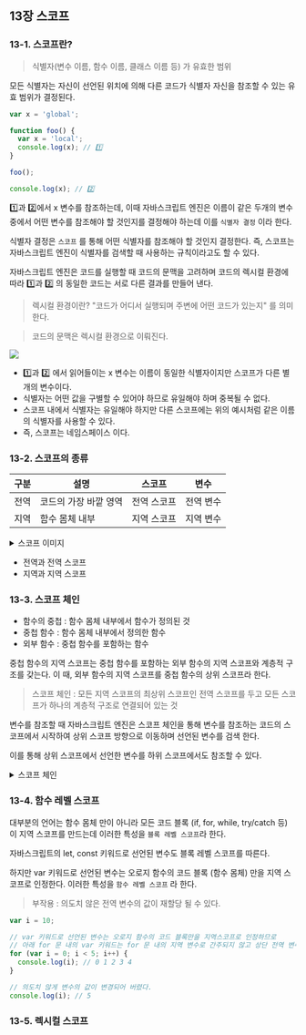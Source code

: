 ## 13장 스코프

### 13-1. 스코프란?

> 식별자(변수 이름, 함수 이름, 클래스 이름 등) 가 유효한 범위

모든 식별자는 자신이 선언된 위치에 의해 다른 코드가 식별자 자신을 참조할 수 있는 유효 범위가 결정된다.

```javascript
var x = 'global';

function foo() {
  var x = 'local';
  console.log(x); // 1️⃣
}

foo();

console.log(x); // 2️⃣
```
1️⃣과 2️⃣에서 x 변수를 참조하는데, 이때 자바스크립트 엔진은 이름이 같은 두개의 변수 중에서 어떤 변수를 참조해야 할 것인지를 결정해야 하는데 이를 ```식별자 결정``` 이라 한다.

식별자 결정은 ```스코프``` 를 통해 어떤 식별자를 참조해야 할 것인지 결정한다. 즉, 스코프는 자바스크립트 엔진이 식별자를 검색할 때 사용하는 규칙이라고도 할 수 있다.

자바스크립트 엔진은 코드를 실행할 때 코드의 문맥을 고려하며 코드의 렉시컬 환경에 따라 1️⃣과 2️⃣ 의 동일한 코드는 서로 다른 결과를 만들어 낸다.

> 렉시컬 환경이란? "코드가 어디서 실행되며 주변에 어떤 코드가 있는지" 를 의미한다.

> 코드의 문맥은 렉시컬 환경으로 이뤄진다.

![](https://blog.kakaocdn.net/dn/cn0zjT/btqZoydJdrc/vHquKk6Vb0mf4PaExIsZX1/img.png)

- 1️⃣과 2️⃣ 에서 읽어들이는 x 변수는 이름이 동일한 식별자이지만 스코프가 다른 별개의 변수이다.
- 식별자는 어떤 값을 구별할 수 있어야 하므로 유일해야 하며 중복될 수 없다.
- 스코프 내에서 식별자는 유일해야 하지만 다른 스코프에는 위의 예시처럼 같은 이름의 식별자를 사용할 수 있다.
- 즉, 스코프는 네임스페이스 이다.

### 13-2. 스코프의 종류

|구분|설명|스코프|변수|
|------|---|---|---|
|전역|코드의 가장 바깥 영역|전역 스코프|전역 변수|
|지역|함수 몸체 내부|지역 스코프|지역 변수|

<details>
  <summary>스코프 이미지</summary>
  <div markdown="1">
    <img src="https://github.com/seolleung2/javascript-deep-dive/assets/69143207/c544dcd7-0bf4-45f5-b277-834b0e792955" alt="scope-chain" />
  </div>
</details>

- 전역과 전역 스코프
- 지역과 지역 스코프

### 13-3. 스코프 체인

- 함수의 중첩 : 함수 몸체 내부에서 함수가 정의된 것
- 중첩 함수 : 함수 몸체 내부에서 정의한 함수
- 외부 함수 : 중첩 함수를 포함하는 함수

중첩 함수의 지역 스코프는 중첩 함수를 포함하는 외부 함수의 지역 스코프와 계층적 구조를 갖는다. 이 때, 외부 함수의 지역 스코프를 중첩 함수의 상위 스코프라 한다.

> 스코프 체인 : 모든 지역 스코프의 최상위 스코프인 전역 스코프를 두고 모든 스코프가 하나의 계층적 구조로 연결되어 있는 것

변수를 참조할 때 자바스크립트 엔진은 스코프 체인을 통해 변수를 참조하는 코드의 스코프에서 시작하여 상위 스코프 방향으로 이동하며 선언된 변수를 검색 한다.

이를 통해 상위 스코프에서 선언한 변수를 하위 스코프에서도 참조할 수 있다.

<details>
  <summary>스코프 체인</summary>
  <div markdown="1">
    <img src="https://github.com/seolleung2/javascript-deep-dive/assets/69143207/eef4d00a-8ef5-4db2-93d5-e44d75a90cdd" alt="scope-chain" />
  </div>
</details>


### 13-4. 함수 레벨 스코프

대부분의 언어는 함수 몸체 만이 아니라 모든 코드 블록 (if, for, while, try/catch 등) 이 지역 스코프를 만드는데 이러한 특성을 ```블록 레벨 스코프```라 한다.

자바스크립트의 let, const 키워드로 선언된 변수도 블록 레벨 스코프를 따른다.

하지만 var 키워드로 선언된 변수는 오로지 함수의 코드 블록 (함수 몸체) 만을 지역 스코프로 인정한다. 이러한 특성을 ```함수 레벨 스코프``` 라 한다.

> 부작용 : 의도치 않은 전역 변수의 값이 재할당 될 수 있다.

```javascript
var i = 10;

// var 키워드로 선언된 변수는 오로지 함수의 코드 블록만을 지역스코프로 인정하므로
// 아래 for 문 내의 var 키워드는 for 문 내의 지역 변수로 간주되지 않고 상단 전역 변수 i 를 중복 선언 및 값의 재할당이 일어난다.
for (var i = 0; i < 5; i++) {
  console.log(i); // 0 1 2 3 4
}

// 의도치 않게 변수의 값이 변경되어 버렸다.
console.log(i); // 5
```

### 13-5. 렉시컬 스코프

